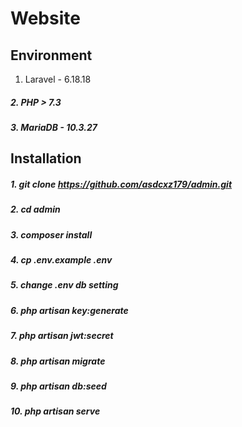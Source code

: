 # Website

## Environment
1. Laravel - 6.18.18
#####   2. PHP > 7.3
#####   3. MariaDB - 10.3.27

## Installation
#####   1. git clone https://github.com/asdcxz179/admin.git
#####   2. cd admin
#####   3. composer install
#####   4. cp .env.example .env
#####   5. change .env db setting
#####   6. php artisan key:generate
#####   7. php artisan jwt:secret
#####   8. php artisan migrate
#####   9. php artisan db:seed
#####   10. php artisan serve
